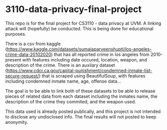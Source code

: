# 3110-data-privacy-final-project
This repo is for the final project for CS3110 - data privacy at UVM. A linking attack will (hopefully) be conducted. This is being done for educational purposes.

There is a csv from kaggle (https://www.kaggle.com/datasets/sumaiaparveenshupti/los-angeles-crime-data-20102020) that has all reported crime in los angeles from 2010-present with features including date occured, location, weapon, and description of the crime. There is an auxilary dataset (https://www.cdcr.ca.gov/capital-punishment/condemned-inmate-list-secure-request/) that is scraped using BeautifulSoup, with features including condemned inmate name, age, offense data...

The goal is to be able to link both of these datasets to be able to release pieces of related data from each dataset including the inmates name, the description of the crime they commited, and the weapon used.

This data used is already posted publically, and this project is not intended to disclose any undisclosed info.
The final results will not posted to keep anonymity.
